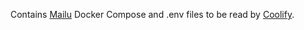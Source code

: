 Contains [Mailu](https://github.com/Mailu/Mailu) Docker Compose and .env files to be read by [Coolify](https://github.com/coollabsio/coolify).

